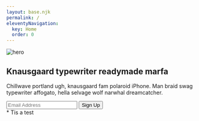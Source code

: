 ```yaml
---
layout: base.njk
permalink: /
eleventyNavigation:
  key: Home
  order: 0
---
```

<section class="text-gray-700 body-font">
  <div class="container mx-auto flex px-5 py-24 md:flex-row flex-col items-center">
    <div class="lg:max-w-lg lg:w-full md:w-1/2 w-5/6 mb-10 md:mb-0">
      <img class="object-cover object-center rounded" alt="hero" src="https://dummyimage.com/720x600">
    </div>
    <div class="lg:flex-grow md:w-1/2 lg:pl-24 md:pl-16 flex flex-col md:items-start md:text-left items-center text-center">
      <h1 class="title-font sm:text-4xl text-3xl mb-4 font-medium text-gray-900">Knausgaard typewriter readymade marfa</h1>
      <p class="mb-8 leading-relaxed">Chillwave portland ugh, knausgaard fam polaroid iPhone. Man braid swag typewriter affogato, hella selvage wolf narwhal dreamcatcher.</p>
      <div class="flex w-full md:justify-start justify-center">
        <input class="bg-gray-100 rounded border -mr-2 border-gray-400 focus:outline-none focus:border-indigo-500 text-base px-4 lg:w-full xl:w-1/2 w-2/4" placeholder="Email Address" type="text">
        <button class="inline-flex text-white bg-indigo-500 border-0 py-2 px-6 focus:outline-none hover:bg-indigo-600 rounded text-lg">Sign Up</button>
      </div>
    </div>
  </div>
</section>

<main class="px-4 max-w-md mx-auto text-center">
* Tis a test
</main>
